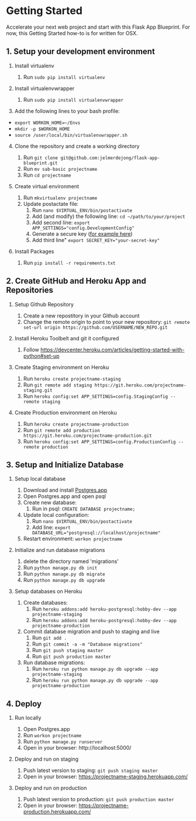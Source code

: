 # Getting Started
Accelerate your next web project and start with this Flask App Blueprint. For now, this Getting Started how-to is for written for OSX.

## 1. Setup your development environment
1. Install virtualenv
    1. Run `sudo pip install virtualenv`

2. Install virtualenvwrapper
    1. Run `sudo pip install virtualenvwrapper`

3. Add the following lines to your bash profile:
  * `export WORKON_HOME=~/Envs`
  * `mkdir -p $WORKON_HOME`
  * `source /user/local/bin/virtualenvwrapper.sh`

4. Clone the repository and create a working directory
    1. Run `git clone git@github.com:jelmerdejong/flask-app-blueprint.git`
    2. Run `mv sab-basic projectname`
    2. Run `cd projectname`

5. Create virtual environment
    1. Run `mkvirtualenv projectname`
    2. Update postactate file:
        1. Run `nano $VIRTUAL_ENV/bin/postactivate`
        2. Add (and modify) the following line: `cd ~/path/to/your/project`
        3. Add second line: `export APP_SETTINGS="config.DevelopmentConfig"`
        4. Generate a secure key ([for example here](https://randomkeygen.com/))
        5. Add third line" `export SECRET_KEY="your-secret-key"`

6. Install Packages
    1. Run `pip install -r requirements.txt`

## 2. Create GitHub and Heroku App and Repositories
1. Setup Github Repository
    1. Create a new repostitory in your Github account
    2. Change the remote origin to point to your new repository: `git remote set-url origin https://github.com/USERNAME/NEW_REPO.git`

2. Install Heroku Toolbelt and git it configured
    1. Follow https://devcenter.heroku.com/articles/getting-started-with-python#set-up

3. Create Staging environment on Heroku
    1. Run `heroku create projectname-staging`
    2. Run `git remote add staging https://git.heroku.com/projectname-staging.git`
    3. Run `heroku config:set APP_SETTINGS=config.StagingConfig --remote staging`

4. Create Production environment on Heroku
    1. Run `heroku create projectname-production`
    2. Run `git remote add production https://git.heroku.com/projectname-production.git`
    3. Run `heroku config:set APP_SETTINGS=config.ProductionConfig --remote production`

## 3. Setup and Initialize Database
1. Setup local database
    1. Download and install [Postgres.app](http://postgresapp.com/)
    2. Open Postgres.app and open psql
    3. Create new database:
        1. Run in psql: `CREATE DATABASE projectname;`
    4. Update local configuration:
        1. Run `nano $VIRTUAL_ENV/bin/postactivate`
        2. Add line: `export DATABASE_URL="postgresql://localhost/projectname"`
    5. Restart environment: `workon projectname`

2. Initialize and run database migrations
    1. delete the directory named 'migrations'
    2. Run `python manage.py db init`
    3. Run `python manage.py db migrate`
    4. Run `python manage.py db upgrade`

3. Setup databases on Heroku
    1. Create databases:
        1. Run `heroku addons:add heroku-postgresql:hobby-dev --app projectname-staging`
        2. Run `heroku addons:add heroku-postgresql:hobby-dev --app projectname-production`
    2. Commit database migration and push to staging and live
        1. Run `git add .`
        2. Run `git commit -a -m "Database migrations"`
        3. Run `git push staging master`
        4. Run `git push production master`
    2. Run database migrations:
        1. Run `heroku run python manage.py db upgrade --app projectname-staging`
        2. Run `heroku run python manage.py db upgrade --app projectname-production`

## 4. Deploy
1. Run locally
    1. Open Postgres.app
    2. Run `workon projectname`
    3. Run `python manage.py runserver`
    4. Open in your browser: http://localhost:5000/

2. Deploy and run on staging
    1. Push latest version to staging: `git push staging master`
    2. Open in your browser: https://projectname-staging.herokuapp.com/

3. Deploy and run on production
    1. Push latest version to production: `git push production master`
    2. Open in your browser: https://projectname-production.herokuapp.com/

